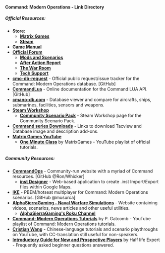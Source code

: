 #### Command: Modern Operations - Link Directory

##### Official Resources:

* **Store:**
  * [**Matrix Games**](https://www.matrixgames.com/game/command-modern-operations)
  * [**Steam**](https://store.steampowered.com/app/1076160/Command_Modern_Operations/)
* [**Game Manual**](https://www.matrixgames.com/amazon/PDF/CMO/CMO_manual_EBOOK.pdf)
* [**Official Forum**](https://www.matrixgames.com/forums/viewforum.php?f=10201)
  * [**Mods and Scenarios**](https://www.matrixgames.com/forums/viewforum.php?f=10233)
  * [**After Action Report**](https://www.matrixgames.com/forums/viewforum.php?f=10232)
  * [**The War Room**](https://www.matrixgames.com/forums/viewforum.php?f=10237)
  * [**Tech Support**](https://www.matrixgames.com/forums/viewforum.php?f=10230)
* [**cmo-db-request**](https://github.com/PygmalionOfCyprus/cmo-db-requests) - Official public request/issue tracker for the Command: Modern Operations database. [GitHub]
* [**CommandLua**](https://commandlua.github.io/) - Online documentation for the Command LUA API. [GitHub]
* [**cmano-db.com**](https://cmano-db.com/) - Database viewer and compare for aircrafts, ships, submarines, facilities, sensors and weapons.
* [**Steam Workshop**](https://steamcommunity.com/app/1076160/workshop/)
  * [**Community Scenario Pack**](https://steamcommunity.com/sharedfiles/filedetails/?id=2639756219) - Steam Workshop page for the Community Scenario Pack.
* [**Command series Downloads**](https://command.matrixgames.com/?page_id=1876) - Links to download Tacview and Database image and description add-ons.
* [**Matrix Games YouTube**](https://www.youtube.com/@MatrixGamesUK/videos)
  * [**One Minute Class**](https://www.youtube.com/playlist?list=PLk5K-IfEIqTuU_AwMIU92cEYTEvo-GH19) by MatrixGames - YouTube playlist of official tutorials.


##### Community Resources:

* [**CommandOps**](https://commandops.github.io/) - Community-run website with a myriad of Command resources. [GitHub @Ron/Whicker]
  * [**inst Designer**](https://commandops.github.io/inst-designer/) - Web-based application to create .inst Import/Export files within Google Maps.
* [**IKE**](https://github.com/musurca/IKE) - PBEM/hotseat multiplayer for Command: Modern Operations scenarios. [GitHub @musurca]
* [**AlphaSierraGaming - Naval Warfare Simulations**](https://alphasierragaming.com/home.htm) - Website containing videos, scenarios, news articles and other useful utilities.
  * [**AlphaSierraGaming's Roku Channel**](https://channelstore.roku.com/details/2db1aef487a22d8a14b24c3cdf979e3a/alphasierragaming)
* [**Command: Modern Operations Tutorials**](https://youtube.com/playlist?list=PLumwWCWlwh39mBwwGJh-LE4_KWwLobkoT) by P. Gatcomb - YouTube playlist of Command: Modern Operations tutorials.
* [**Cristian Wang**](https://www.youtube.com/@cristianwang344) - Chinese-language tutorials and scenario playthroughs on YouTube, with CC-translation still useful for non-speakers.
* [**Introductory Guide for New and Prospective Players**](https://steamcommunity.com/sharedfiles/filedetails/?id=1919334405) by Half life Expert - Frequently asked beginner questions answered.
